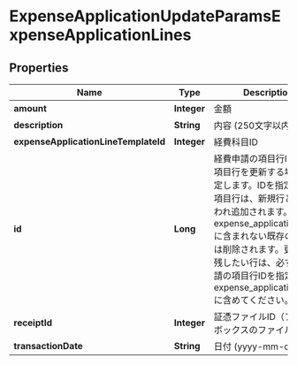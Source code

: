 

# ExpenseApplicationUpdateParamsExpenseApplicationLines


## Properties

Name | Type | Description | Notes
------------ | ------------- | ------------- | -------------
**amount** | **Integer** | 金額 |  [optional]
**description** | **String** | 内容 (250文字以内) |  [optional]
**expenseApplicationLineTemplateId** | **Integer** | 経費科目ID |  [optional]
**id** | **Long** | 経費申請の項目行ID: 既存項目行を更新する場合に指定します。IDを指定しない項目行は、新規行として扱われ追加されます。また、expense_application_linesに含まれない既存の項目行は削除されます。更新後も残したい行は、必ず経費申請の項目行IDを指定してexpense_application_linesに含めてください。 |  [optional]
**receiptId** | **Integer** | 証憑ファイルID（ファイルボックスのファイルID） |  [optional]
**transactionDate** | **String** | 日付 (yyyy-mm-dd) |  [optional]



